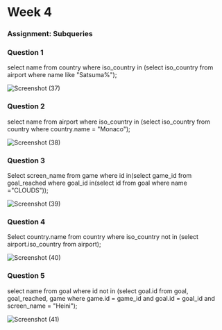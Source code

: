 # Week 4

### Assignment: Subqueries

### Question 1
select name from country where iso_country in (select iso_country from airport where name like "Satsuma%");

![Screenshot (37)](https://github.com/user-attachments/assets/4c5243e9-86fd-4769-b1bd-0ed7012f15cf)


### Question 2
select name from airport where iso_country in (select iso_country from country where country.name = "Monaco");

![Screenshot (38)](https://github.com/user-attachments/assets/a6fbaacd-a76c-4736-b60d-0d10affdf99b)


### Question 3
Select screen_name from game where id in(select game_id 
from goal_reached where goal_id in(select id  from goal where name ="CLOUDS"));

![Screenshot (39)](https://github.com/user-attachments/assets/ef634097-b81f-475e-bb3f-5eee1051d85a)


### Question 4
Select country.name from country where iso_country not in (select airport.iso_country from airport);


![Screenshot (40)](https://github.com/user-attachments/assets/417d8d4d-a14a-44e2-b4b2-87dddf826603)



### Question 5
select name from goal where id not in (select goal.id from goal, goal_reached, game where game.id = game_id and goal.id = goal_id and screen_name = "Heini");

![Screenshot (41)](https://github.com/user-attachments/assets/f38de1dc-f79f-488a-bf6a-8d53ff4d6d86)


